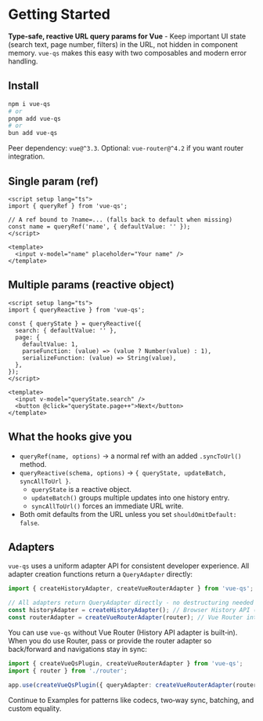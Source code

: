 # Getting Started

**Type‑safe, reactive URL query params for Vue** - Keep important UI state (search text, page number, filters) in the URL, not hidden in component memory. `vue-qs` makes this easy with two composables and modern error handling.

## Install

```bash
npm i vue-qs
# or
pnpm add vue-qs
# or
bun add vue-qs
```

Peer dependency: `vue@^3.3`. Optional: `vue-router@^4.2` if you want router integration.

## Single param (ref)

```vue
<script setup lang="ts">
import { queryRef } from 'vue-qs';

// A ref bound to ?name=... (falls back to default when missing)
const name = queryRef('name', { defaultValue: '' });
</script>

<template>
  <input v-model="name" placeholder="Your name" />
</template>
```

## Multiple params (reactive object)

```vue
<script setup lang="ts">
import { queryReactive } from 'vue-qs';

const { queryState } = queryReactive({
  search: { defaultValue: '' },
  page: {
    defaultValue: 1,
    parseFunction: (value) => (value ? Number(value) : 1),
    serializeFunction: (value) => String(value),
  },
});
</script>

<template>
  <input v-model="queryState.search" />
  <button @click="queryState.page++">Next</button>
</template>
```

## What the hooks give you

- `queryRef(name, options)` → a normal ref with an added `.syncToUrl()` method.
- `queryReactive(schema, options)` → `{ queryState, updateBatch, syncAllToUrl }`.
  - `queryState` is a reactive object.
  - `updateBatch()` groups multiple updates into one history entry.
  - `syncAllToUrl()` forces an immediate URL write.
- Both omit defaults from the URL unless you set `shouldOmitDefault: false`.

## Adapters

`vue-qs` uses a uniform adapter API for consistent developer experience. All adapter creation functions return a `QueryAdapter` directly:

```ts
import { createHistoryAdapter, createVueRouterAdapter } from 'vue-qs';

// All adapters return QueryAdapter directly - no destructuring needed
const historyAdapter = createHistoryAdapter(); // Browser History API (default)
const routerAdapter = createVueRouterAdapter(router); // Vue Router integration
```

You can use `vue-qs` without Vue Router (History API adapter is built‑in). When you do use Router, pass or provide the router adapter so back/forward and navigations stay in sync:

```ts
import { createVueQsPlugin, createVueRouterAdapter } from 'vue-qs';
import { router } from './router';

app.use(createVueQsPlugin({ queryAdapter: createVueRouterAdapter(router) }));
```

Continue to Examples for patterns like codecs, two‑way sync, batching, and custom equality.
